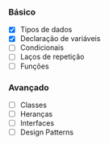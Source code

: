 ### Básico
- [x] Tipos de dados
- [x] Declaração de variáveis
- [ ] Condicionais
- [ ] Laços de repetição
- [ ] Funções

### Avançado
- [ ] Classes
- [ ] Heranças
- [ ] Interfaces
- [ ] Design Patterns